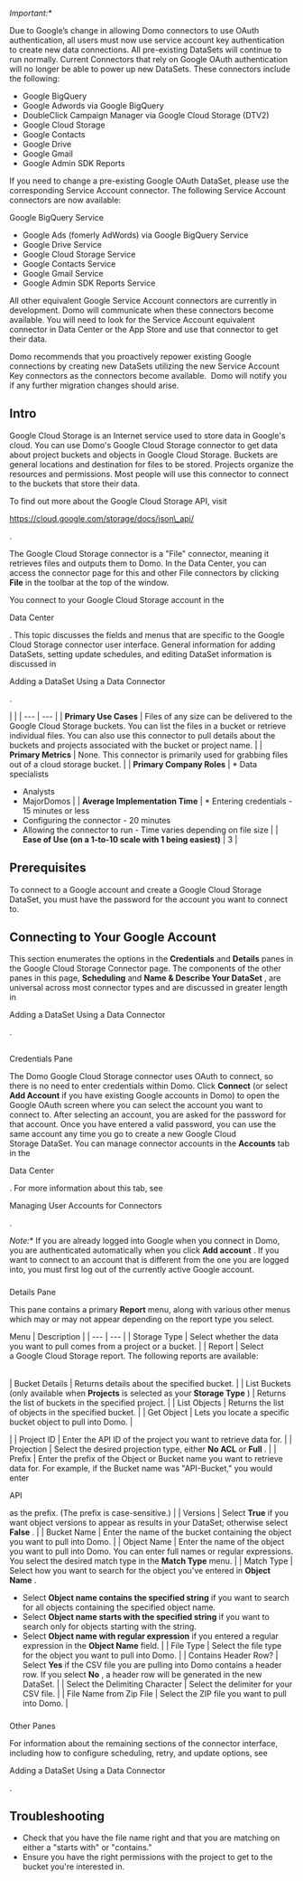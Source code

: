 

*Important:**

Due to Google’s change in allowing Domo connectors to use OAuth authentication, all users must now use service account key authentication to create new data connections. All pre-existing DataSets will continue to run normally. Current Connectors that rely on Google OAuth authentication will no longer be able to power up new DataSets. These connectors include the following:
 * Google BigQuery
* Google Adwords via Google BigQuery
* DoubleClick Campaign Manager via Google Cloud Storage (DTV2)
* Google Cloud Storage
* Google Contacts
* Google Drive
* Google Gmail
* Google Admin SDK Reports

If you need to change a pre-existing Google OAuth DataSet, please use the corresponding Service Account connector. The following Service Account connectors are now available:

 Google BigQuery Service
* Google Ads (fomerly AdWords) via Google BigQuery Service
* Google Drive Service
* Google Cloud Storage Service
* Google Contacts Service
* Google Gmail Service
* Google Admin SDK Reports Service

All other equivalent Google Service Account connectors are currently in development. Domo will communicate when these connectors become available. You will need to look for the Service Account equivalent connector in Data Center or the App Store and use that connector to get their data.


 Domo recommends that you proactively repower existing Google connections by creating new DataSets utilizing the new Service Account Key connectors as the connectors become available.  Domo will notify you if any further migration changes should arise.


 Intro
-------

Google Cloud Storage is an Internet service used to store data in Google's cloud. You can use Domo's Google Cloud Storage connector to get data about project buckets and objects in Google Cloud Storage. Buckets are general locations and destination for files to be stored. Projects organize the resources and permissions. Most people will use this connector to connect to the buckets that store their data.


 To find out more about the Google Cloud Storage API, visit

https://cloud.google.com/storage/docs/json\_api/

.


 The Google Cloud Storage connector is a "File" connector, meaning it retrieves files and outputs them to Domo. In the Data Center, you can access the connector page for this and other File connectors by clicking
 **File**
 in the toolbar at the top of the window.


 You connect to your Google Cloud Storage account in the

Data Center

. This topic discusses the fields and menus that are specific to the Google Cloud Storage connector user interface. General information for adding DataSets, setting update schedules, and editing DataSet information is discussed in

Adding a DataSet Using a Data Connector

.

  |  |
| --- | --- |
|
**Primary Use Cases**
 |
 Files of any size can be delivered to the Google Cloud Storage buckets. You can list the files in a bucket or retrieve individual files. You can also use this connector to pull details about the buckets and projects associated with the bucket or project name.
  |
|
**Primary Metrics**
 |
 None. This connector is primarily used for grabbing files out of a cloud storage bucket.
  |
|
**Primary Company Roles**
 | * Data specialists
* Analysts
* MajorDomos
 |
|
**Average Implementation Time**
 | * Entering credentials - 15 minutes or less
* Configuring the connector - 20 minutes
* Allowing the connector to run - Time varies depending on file size
 |
|
**Ease of Use (on a 1-to-10 scale with 1 being easiest)**
 |
 3
  |

Prerequisites
---------------

To connect to a Google account and create a Google Cloud Storage DataSet, you must have the password for the account you want to connect to.


 Connecting to Your Google Account
-----------------------------------

This section enumerates the options in the
 **Credentials**
 and
 **Details**
 panes in the Google Cloud Storage Connector page. The components of the other panes in this page,
 **Scheduling**
 and
 **Name & Describe Your DataSet**
 , are universal across most connector types and are discussed in greater length in

Adding a DataSet Using a Data Connector

.

##
 Credentials Pane

The Domo Google Cloud Storage connector uses OAuth to connect, so there is no need to enter credentials within Domo. Click
 **Connect**
 (or select
 **Add Account**
 if you have existing Google accounts in Domo) to open the Google OAuth screen where you can select the account you want to connect to. After selecting an account, you are asked for the password for that account. Once you have entered a valid password, you can use the same account any time you go to create a new Google Cloud Storage DataSet. You can manage connector accounts in the
 **Accounts**
 tab in the

Data Center

. For more information about this tab, see

Managing User Accounts for Connectors

.

*Note:**
 If you are already logged into Google when you connect in Domo, you are authenticated automatically when you click
 **Add account**
 . If you want to connect to an account that is different from the one you are logged into, you must first log out of the currently active Google account.


###
 Details Pane

This pane contains a primary
 **Report**
 menu, along with various other menus which may or may not appear depending on the report type you select.


 Menu
  |
 Description
  |
| --- | --- |
|
 Storage Type
  |
 Select whether the data you want to pull comes from a project or a bucket.
  |
|
 Report
  |
 Select a Google Cloud Storage report. The following reports are available:


|  |  |
| --- | --- |
|
 Bucket Details
  |
 Returns details about the specified bucket.
  |
|
 List Buckets (only available when
 **Projects**
 is selected as your
 **Storage Type**
 )
  |
 Returns the list of buckets in the specified project.
  |
|
 List Objects
  |
 Returns the list of objects in the specified bucket.
  |
|
 Get Object
  |
 Lets you locate a specific bucket object to pull into Domo.
  |

|
|
 Project ID
  |
 Enter the API ID of the project you want to retrieve data for.
  |
|
 Projection
  |
 Select the desired projection type, either
 **No ACL**
 or
 **Full**
 .
  |
|
 Prefix
  |
 Enter the prefix of the Object or Bucket name you want to retrieve data for. For example, if the Bucket name was "API-Bucket," you would enter

API

as the prefix. (The prefix is case-sensitive.)
  |
|
 Versions
  |
 Select
 **True**
 if you want object versions to appear as results in your DataSet; otherwise select
 **False**
 .
  |
|
 Bucket Name
  |
 Enter the name of the bucket containing the object you want to pull into Domo.
  |
|
 Object Name
  |
 Enter the name of the object you want to pull into Domo. You can enter full names or regular expressions. You select the desired match type in the
 **Match Type**
 menu.
  |
|
 Match Type
  |
 Select how you want to search for the object you've entered in
 **Object Name**
 .
 * Select
 **Object name contains the specified string**
 if you want to search for all objects containing the specified object name.
* Select
 **Object name starts with the specified string**
 if you want to search only for objects starting with the string.
* Select
 **Object name with regular expression**
 if you entered a regular expression in the
 **Object Name**
 field.
 |
|
 File Type
  |
 Select the file type for the object you want to pull into Domo.
  |
|
 Contains Header Row?
  |
 Select
 **Yes**
 if the CSV file you are pulling into Domo contains a header row. If you select
 **No**
 , a header row will be generated in the new DataSet.
  |
|
 Select the Delimiting Character
  |
 Select the delimiter for your CSV file.
  |
|
 File Name from Zip File
  |
 Select the ZIP file you want to pull into Domo.
  |


###
 Other Panes

For information about the remaining sections of the connector interface, including how to configure scheduling, retry, and update options, see

Adding a DataSet Using a Data Connector

.


 Troubleshooting
-----------------


* Check that you have the file name right and that you are matching on either a "starts with" or "contains."
* Ensure you have the right permissions with the project to get to the bucket you're interested in.


